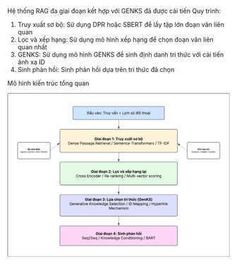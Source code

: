 Hệ thống RAG đa giai đoạn kết hợp với GENKS đã được cải tiến
Quy trình:

1. Truy xuất sơ bộ: Sử dụng DPR hoặc SBERT để lấy tập lớn đoạn văn liên quan
2. Lọc và xếp hạng: Sử dụng mô hình xếp hạng để chọn đoạn văn liên quan nhất
3. GENKS: Sử dụng mô hình GENKS để sinh định danh tri thức với cải tiến ánh xạ ID
4. Sinh phản hồi: Sinh phản hồi dựa trên tri thức đã chọn

Mô hình kiến trúc tổng quan

![img_1.png](ra-genks_architecture.png)